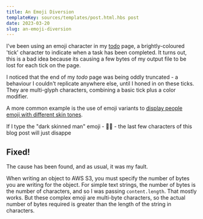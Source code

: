 ```yaml
---
title: An Emoji Diversion
templateKey: sources/templates/post.html.hbs post
date: 2023-03-20
slug: an-emoji-diversion
---
```

I've been using an emoji character in my [todo](/todo) page, a brightly-coloured 'tick' character to indicate when a task has been completed. It turns out, this is a bad idea because its causing a few bytes of my output file to be lost for each tick on the page.

I noticed that the end of my _todo_ page was being oddly truncated - a behaviour I couldn't replicate anywhere else, until I honed in on these ticks. They are multi-glyph characters, combining a basic tick plus a color modifier.

A more common example is the use of emoji variants to [display people emoji with different skin tones](https://medium.com/bobble-engineering/emojis-from-a-programmers-eye-ca65dc2acef0).

If I type the "dark skinned man" emoji - 👨🏿 - the last few characters of this blog post will just disappe

## Fixed!

The cause has been found, and as usual, it was my fault.

When writing an object to AWS S3, you must specify the number of bytes you are writing for the object. For simple text strings, the number of bytes is the number of characters, and so I was passing `content.length`. That mostly works. But these complex emoji are multi-byte characters, so the actual number of bytes required is greater than the length of the string in characters.
